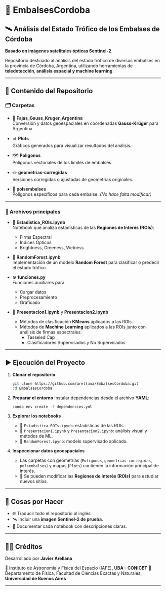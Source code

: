 # 🌊 EmbalsesCordoba

## 🛰️ Análisis del Estado Trófico de los Embalses de Córdoba  
**Basado en imágenes satelitales ópticas Sentinel-2.**

Repositorio destinado al análisis del estado trófico de diversos embalses en la provincia de Córdoba, Argentina, utilizando herramientas de **teledetección, análisis espacial y machine learning**.

---

## 📂 Contenido del Repositorio

### 🗂️ Carpetas
- 📐 **Fajas_Gauss_Kruger_Argentina**  
  Conversión y datos geoespaciales en coordenadas **Gauss-Krüger** para Argentina.  

- 📊 **Plots**  
  Gráficos generados para visualizar resultados del análisis.  

- 🗺️ **Poligonos**  
  Polígonos vectoriales de los límites de embalses.  

- ✏️ **geometrias-corregidas**  
  Versiones corregidas o ajustadas de geometrías originales.  

- 🧩 **polsembalses**  
  Polígonos específicos para cada embalse. *(No hace falta modificar)*  

---

### 📑 Archivos principales
- 📘 **Estadistica_ROIs.ipynb**  
  Notebook que analiza estadísticas de las **Regiones de Interés (ROIs)**:  
  - Firma Espectral  
  - Índices Ópticos  
  - Brightness, Greeness, Wetness  

- 🌲 **RandomForest.ipynb**  
  Implementación de un modelo **Random Forest** para clasificar o predecir el estado trófico.  

- ⚙️ **funciones.py**  
  Funciones auxiliares para:  
  - Cargar datos  
  - Preprocesamiento  
  - Graficado  

- 📙 **Presentacion1.ipynb** y **Presentacion2.ipynb**  
  - Métodos de clasificación **KMeans** aplicados a las ROIs.  
  - Métodos de **Machine Learning** aplicados a las ROIs junto con análisis de firmas espectrales:  
    - Tasseled Cap  
    - Clasificadores Supervisados y No Supervisados  

---

## ▶️ Ejecución del Proyecto

1. **Clonar el repositorio**
   ```bash
   git clone https://github.com/arellana/EmbalsesCordoba.git
   cd EmbalsesCordoba
   

2. **Preparar el entorno**
   Instalar dependencias desde el archivo **YAML**:

   ```bash
   conda env create -f dependencies.yml
   ```

3. **Explorar los notebooks**

   * 📘 `Estadistica_ROIs.ipynb`: estadísticas de las ROIs.
   * 📙 `Presentacion1.ipynb` y `Presentacion2.ipynb`: análisis visual y métodos de ML.
   * 🌲 `RandomForest.ipynb`: modelo supervisado aplicado.

4. **Inspeccionar datos geoespaciales**

   * Las carpetas con geometrías (`Poligonos`, `geometrias-corregidas`, `polsembalses`) y mapas (`Plots`) contienen la información principal de interés.
   * 🔧 Se pueden modificar las **Regiones de Interés (ROIs)** para estudiar nuevos sitios.

---

## 📝 Cosas por Hacer

* 🌐 Traducir todo el repositorio al inglés.
* 🛰️ Incluir una **imagen Sentinel-2 de prueba**.
* 📖 Documentar cada notebook con descripciones claras.

---

## 👨‍🔬 Créditos

Desarrollado por **Javier Arellana**

📍 Instituto de Astronomía y Física del Espacio (IAFE), **UBA – CONICET**
📍 Departamento de Física, Facultad de Ciencias Exactas y Naturales, **Universidad de Buenos Aires**

---

